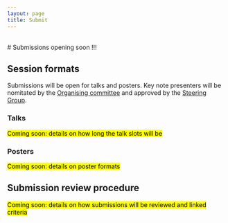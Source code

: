 ```yaml
---
layout: page
title: Submit
---
```


<div id="submission"></div>
<br>
# Submissions opening soon !!!

## Session formats

Submissions will be open for talks and posters. Key note presenters will be nomitated by the [Organising committee](../team#local-organising-committee) and approved by the [Steering Group](../team#steering-group).

### Talks
<mark>Coming soon: details on how long the talk slots will be</mark>

### Posters
<mark>Coming soon: details on poster formats</mark>

## Submission review procedure
<mark>Coming soon: details on how submissions will be reviewed and linked criteria</mark>

<!-- {::options parse_block_html="false" /}
{::options parse_block_html="true" /}

This year, you can **self-nominate** as a speakers for one of our **panel discussions** and/or submit your own **emergent session**. 

<p align="justify">
  Before starting your submission make sure you are familiar with the [OSR formats](/formats.md){:target="_blank"}.
</p>

<p align="justify">
  We are also always **looking for volunteers** to help us with the organisation of the OSR activities. If you are interested to join is, please, fill in this [form](https://forms.office.com/Pages/ResponsePage.aspx?id=DQSIkWdsW0yxEjajBLZtrQAAAAAAAAAAAAMAAC9pqdJUNkFPS1UxWDRNNTNFQkhVTk00TVZWTEM0OS4u){:target="_blank"} <br><br>
  You can find more info on volunteering opportunities [here](https://ohbm.github.io/osr2023/opportunities/){:target="_blank"} or by contacting us through e-mail: ohbmopenscience@gmail.com
</p>

## Panel Discussion Self-Nominations 

<p align="justify">
**Panel Sessions** are moderated discussions amongst selected speakers and OSR attendees about various relevant topics, spanning across all aspects of open science practices.
</p>
<p align="justify">
You can self-nominate as a speaker for the following **hybrid panel discussions**: <br> 
**8:00 GMT-4 July 23, 2023** (Sunday): Topic 1: Telehealth as a tool for open data research and sharing <br>
**14:15 GMT-4 July 23, 2023** (Sunday): Topic 2: Evolution of open publishing (To do or not to do?/Lessons learnt) <br>
**8:00 GMT-4 July 24, 2023** (Monday): Topic 3: Standardization of code <br>
**10:30 GMT-4 July 25, 2023** (Tuesday): Topic 4: Open Data Governance and Infrastructure <br>
**10:30 GMT-4 July 26, 2023** (Wednesday): Topic 5: Large open data repositories: sustainability and global implications of reuse <br><br>
 
**You can self-nominate as a panelist until July 2 (12pm anywhere on Earth) through this [form](https://forms.office.com/r/sWBzuATwDp){:target="_blank"}.**<br> <br>
After this date, the nominations will be reviewed by the OSR team based on the experience in the topic and a diversity of speakers, and we will notify the self-nominees in early July. <br> 
</p>
{::options parse_block_html="false" /}

## Emergent Session Submissions

{::options parse_block_html="false" /}
{::options parse_block_html="true" /}
<p align="justify">
  **Emergent sessions** are live discussions among a small group of panel members, mediated by a host and open to audience of the OSR. The discussions may cover more advanced topics related to open-science or EDI (Equality, Diversity and Inclusion) issues.
</p>
<p align="justify">
During the OSR attendees can hold **hybrid emergent sessions**. <br> 
This year we offer **5 slots**:<br>
**10.30-11.30 (GMT -4) July 23** (Sunday) : OSR: Emergent Session #1 <br>
**10.30-11.30 (GMT -4) July 24** (Monday) : OSR: Emergent Session #2 <br>
**14.45-15.45 (GMT -4) July 24** (Monday) : OSR: Emergent Session #3 <br>
**8.00-9.00 (GMT -4) July 25** (Tuesday): OSR: Emergent Session #4 <br>
**14.45-15.45 (GMT -4) July 25** (Tuesday): OSR: Emergent Session #5 <br>
<br> 
**You can request to hold such a session until June 25 (12pm anywhere on Earth) by creating an issue through our github repo [template](https://github.com/ohbm/osr2023/issues/1){:target="_blank"}.**<br> <br>
After this date, the sessions will be reviewed based on their timeliness and interest to the open science audience by the OSR team and we will notify everyone of their assigned sessions in early July. <br> 
</p>
{::options parse_block_html="false" /}

<!-- <figure class="video_container">
  <iframe width="640px" height= "480px" src= "https://forms.office.com/Pages/ResponsePage.aspx?id=DQSIkWdsW0yxEjajBLZtrQAAAAAAAAAAAAMAAC9pqdJUME0xMUowV0ZEWEpWQjM3TVRFVk5SOE1YSC4u&embed=true" frameborder= "0" marginwidth= "0" marginheight= "0" style= "border: none; max-width:100%; max-height:100vh" allowfullscreen webkitallowfullscreen mozallowfullscreen msallowfullscreen> </iframe>
</figure> -->
<br>
